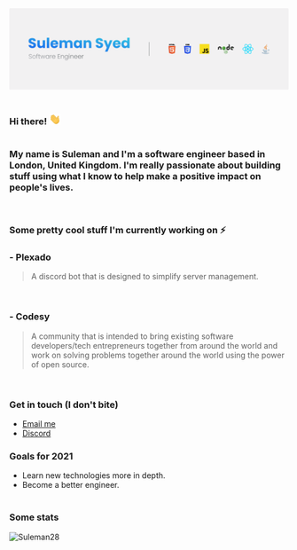 <div align="center">
    <img src=https://raw.githubusercontent.com/Suleman28/Suleman28/master/assets/githubBanner.png>
</div>
<br>

### Hi there! <img type="gif" src=https://raw.githubusercontent.com/Suleman28/Suleman28/master/assets/wave.gif height="20px">

#

### My name is Suleman and I'm a software engineer based in London, United Kingdom. I'm really passionate about building stuff using what I know to help make a positive impact on people's lives.

<br>

### Some pretty cool stuff I'm currently working on ⚡

### - **Plexado**

> A discord bot that is designed to simplify server management.

<br>

### - **Codesy**

> A community that is intended to bring existing software developers/tech entrepreneurs together from around the world and work on solving problems together around the world using the power of open source.

<br>

### **Get in touch** (I don't bite)

- [Email me](mailto:suleman@pixeldev.studio)
- [Discord](https://discord.com/users/175725351547305984)

### **Goals for 2021**

- Learn new technologies more in depth.
- Become a better engineer.
  <br>
  <br>

### **Some stats**

<div align="left">
    <img src=https://github-readme-stats.vercel.app/api?username=Suleman28&show_icons=true alt=Suleman28 />
</div>

<!--
**Suleman28/Suleman28** is a ✨ _special_ ✨ repository because its `README.md` (this file) appears on your GitHub profile.

Here are some ideas to get you started:

- 🔭 I’m currently working on ...
- 🌱 I’m currently learning ...
- 👯 I’m looking to collaborate on ...
- 🤔 I’m looking for help with ...
- 💬 Ask me about ...
- 📫 How to reach me: ...
- 😄 Pronouns: ...
- ⚡ Fun fact: ...
-->
